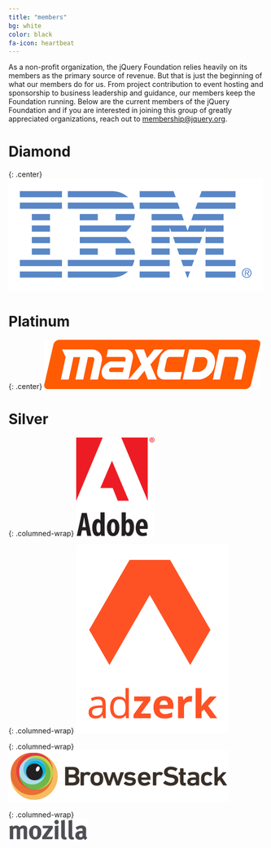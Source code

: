 ```yaml
---
title: "members"
bg: white
color: black
fa-icon: heartbeat
---
```


As a non-profit organization, the jQuery Foundation relies heavily on its members as the primary source of revenue. But that is just the beginning of what our members do for us. From project contribution to event hosting and sponsorship to business leadership and guidance, our members keep the Foundation running. Below are the current members of the jQuery Foundation and if you are interested in joining this group of greatly appreciated organizations, reach out to [membership@jquery.org][].

# Diamond

{: .center}
![IBM Logo][IBM]

# Platinum

{: .center}
![MaxCDN Logo][MaxCDN]

# Silver

{: .columned-wrap}
![Adobe Logo][Adobe]

{: .columned-wrap}
![Adzerk Logo][Adzerk]

{: .columned-wrap}
![BrowserStack Logo][BrowserStack]

{: .columned-wrap}  
![Mozilla Logo][Mozilla]

[membership@jquery.org]: mailto:membership@jquery.org
[IBM]: img/members/ibm.png
[MaxCDN]: img/members/maxcdn.png
[Adobe]: img/members/adobe.png
[Adzerk]: img/members/adzerk.png
[BrowserStack]: img/members/browserstack.png
[Mozilla]: img/members/mozilla.png
